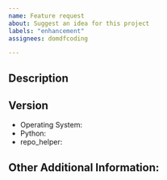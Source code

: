 ```yaml
---
name: Feature request
about: Suggest an idea for this project
labels: "enhancement"
assignees: domdfcoding

---
```


<!-- Have you searched for similar issues?
Someone may already be working on the feature you are suggesting.
Before submitting this issue, please check the open issues and add a note before logging a new issue.

PLEASE USE THE TEMPLATE BELOW TO PROVIDE INFORMATION ABOUT THE ISSUE.
INSUFFICIENT INFO WILL GET THE ISSUE CLOSED. IT WILL ONLY BE REOPENED AFTER SUFFICIENT INFO IS PROVIDED-->


## Description
<!--Provide a clear and concise description of what the problem is and the improvement you are suggesting-->

<!--Please add screenshots if needed-->


## Version

  * Operating System:
  * Python:
  * repo_helper:


## Other Additional Information:
<!--Any additional information, related issues, etc.-->
